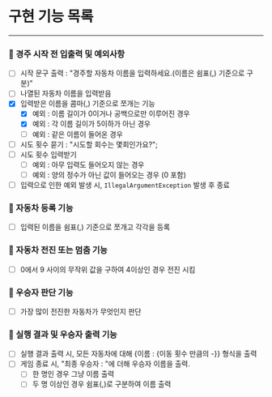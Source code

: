 # 구현 기능 목록

***

### 📍 경주 시작 전 입출력 및 예외사항

- [ ] 시작 문구 출력 : "경주할 자동차 이름을 입력하세요.(이름은 쉼표(,) 기준으로 구분)"
- [ ] 나열된 자동차 이름을 입력받음
- [x] 입력받은 이름을 콤마(,) 기준으로 쪼개는 기능
    - [x] 예외 : 이름 길이가 0이거나 공백으로만 이루어진 경우
    - [x] 예외 : 각 이름 길이가 5이하가 아닌 경우
    - [ ] 예외 : 같은 이름이 들어온 경우
- [ ] 시도 횟수 묻기 : "시도할 회수는 몇회인가요?";
- [ ] 시도 횟수 입력받기
    - [ ] 예외 : 아무 입력도 들어오지 않는 경우
    - [ ] 예외 : 양의 정수가 아닌 값이 들어오는 경우 (0 포함)
- [ ] 입력으로 인한 예외 발생 시, <code>IllegalArgumentException</code> 발생 후 종료

### 📍 자동차 등록 기능

- [ ] 입력된 이름을 쉼표(,) 기준으로 쪼개고 각각을 등록

### 📍 자동차 전진 또는 멈춤 기능

- [ ] 0에서 9 사이의 무작위 값을 구하여 4이상인 경우 전진 시킴

### 📍 우승자 판단 기능

- [ ] 가장 많이 전진한 자동차가 무엇인지 판단

### 📍 실행 결과 및 우승자 출력 기능

- [ ] 실행 결과 출력 시, 모든 자동차에 대해 {이름 : {이동 횟수 만큼의 -}} 형식을 출력
- [ ] 게임 종료 시, "최종 우승자 : "에 더해 우승자 이름을 출력.
    - [ ] 한 명인 경우 그냥 이름 출력
    - [ ] 두 명 이상인 경우 쉼표(,)로 구분하여 이름 출력